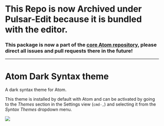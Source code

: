 # This Repo is now Archived under Pulsar-Edit because it is bundled with the editor.

### This package is now a part of the [core Atom repository](https://github.com/atom/atom/tree/master/packages/atom-dark-syntax), please direct all issues and pull requests there in the future!

---

# Atom Dark Syntax theme

A dark syntax theme for Atom.

This theme is installed by default with Atom and can be activated by going to
the _Themes_ section in the Settings view (`cmd-,`) and selecting it from the
_Syntax Themes_ dropdown menu.

![](https://f.cloud.github.com/assets/671378/2264549/f49e9bf2-9e73-11e3-9329-e2d59dd1b119.png)

